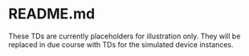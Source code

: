 # README.md

These TDs are currently placeholders for illustration only.
They will be replaced in due course with TDs for the simulated device instances.
